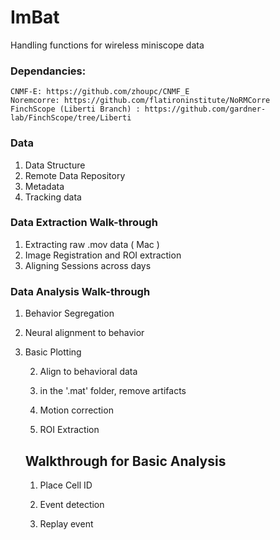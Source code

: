 # ImBat
Handling functions for wireless miniscope data


### Dependancies:
    CNMF-E: https://github.com/zhoupc/CNMF_E
    Noremcorre: https://github.com/flatironinstitute/NoRMCorre
    FinchScope (Liberti Branch) : https://github.com/gardner-lab/FinchScope/tree/Liberti


### Data

1. Data Structure
2. Remote Data Repository
3. Metadata
3. Tracking data

### Data Extraction Walk-through

1. Extracting raw .mov data ( Mac )
2. Image Registration and ROI extraction
3. Aligning Sessions across days

### Data Analysis Walk-through

1. Behavior Segregation
2. Neural alignment to behavior
3. Basic Plotting




    2. Align to behavioral data


    3. in the '.mat' folder, remove artifacts



    3. Motion correction


    4. ROI Extraction



    ## Walkthrough for Basic Analysis

    1. Place Cell ID

    2. Event detection

    3. Replay event
